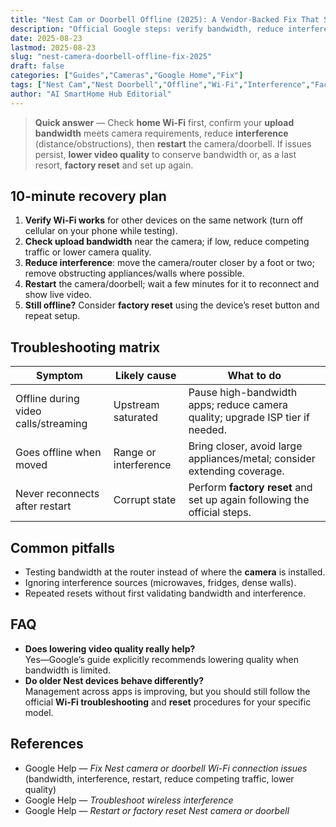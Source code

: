 ```yaml
---
title: "Nest Cam or Doorbell Offline (2025): A Vendor-Backed Fix That Sticks"
description: "Official Google steps: verify bandwidth, reduce interference, restart in the right order, and when to factory reset—without wasting time."
date: 2025-08-23
lastmod: 2025-08-23
slug: "nest-camera-doorbell-offline-fix-2025"
draft: false
categories: ["Guides","Cameras","Google Home","Fix"]
tags: ["Nest Cam","Nest Doorbell","Offline","Wi-Fi","Interference","Factory reset"]
author: "AI SmartHome Hub Editorial"
---
```


> **Quick answer** — Check **home Wi-Fi** first, confirm your **upload bandwidth** meets camera requirements, reduce **interference** (distance/obstructions), then **restart** the camera/doorbell. If issues persist, **lower video quality** to conserve bandwidth or, as a last resort, **factory reset** and set up again.

## 10-minute recovery plan
1. **Verify Wi-Fi works** for other devices on the same network (turn off cellular on your phone while testing).  
2. **Check upload bandwidth** near the camera; if low, reduce competing traffic or lower camera quality.  
3. **Reduce interference**: move the camera/router closer by a foot or two; remove obstructing appliances/walls where possible.  
4. **Restart** the camera/doorbell; wait a few minutes for it to reconnect and show live video.  
5. **Still offline?** Consider **factory reset** using the device’s reset button and repeat setup.

## Troubleshooting matrix
| Symptom                              | Likely cause          | What to do                                                   |
| ------------------------------------ | --------------------- | ------------------------------------------------------------ |
| Offline during video calls/streaming | Upstream saturated    | Pause high-bandwidth apps; reduce camera quality; upgrade ISP tier if needed. |
| Goes offline when moved              | Range or interference | Bring closer, avoid large appliances/metal; consider extending coverage. |
| Never reconnects after restart       | Corrupt state         | Perform **factory reset** and set up again following the official steps. |

## Common pitfalls
- Testing bandwidth at the router instead of where the **camera** is installed.  
- Ignoring interference sources (microwaves, fridges, dense walls).  
- Repeated resets without first validating bandwidth and interference.

## FAQ
- **Does lowering video quality really help?**  
  Yes—Google’s guide explicitly recommends lowering quality when bandwidth is limited.  
- **Do older Nest devices behave differently?**  
  Management across apps is improving, but you should still follow the official **Wi-Fi troubleshooting** and **reset** procedures for your specific model.

## References
- Google Help — *Fix Nest camera or doorbell Wi-Fi connection issues* (bandwidth, interference, restart, reduce competing traffic, lower quality)  
- Google Help — *Troubleshoot wireless interference*  
- Google Help — *Restart or factory reset Nest camera or doorbell*  